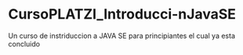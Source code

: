 # CursoPLATZI_Introducci-nJavaSE
Un curso de instriduccion a JAVA SE para principiantes el cual ya esta concluido
